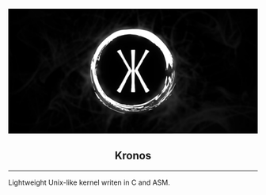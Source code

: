 ![alt](assets/KronOS-Template.png)

<center> <h2>Kronos</h2> </center>

--------------------------------

Lightweight Unix-like kernel writen in C and ASM.
